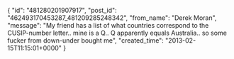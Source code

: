  {
   "id": "481280201907917",
   "post_id": "462493170453287_481209285248342",
   "from_name": "Derek Moran",
   "message": "My friend has a list of what countries correspond to the CUSIP-number letter.. mine is a Q.. Q apparently equals Australia.. so some fucker from down-under bought me",
   "created_time": "2013-02-15T11:15:01+0000"
 }
